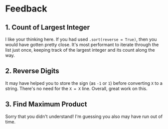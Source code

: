 # Feedback

## 1. Count of Largest Integer

I like your thinking here. If you had used `.sort(reverse = True)`, then you
would have gotten pretty close. It's most performant to iterate through the
list just once, keeping track of the largest integer and its count along the
way.

## 2. Reverse Digits

It may have helped you to store the sign (as `-1` or `1`) before converting `X`
to a string. There's no need for the `X = X` line. Overall, great work on this.

## 3. Find Maximum Product

Sorry that you didn't understand! I'm guessing you also may have run out of
time.
